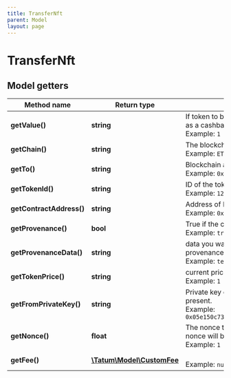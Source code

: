 ```yaml
---
title: TransferNft
parent: Model
layout: page
---
```


# TransferNft

## Model getters

Method name | Return type | Description | Notes
------------ | ------------- | ------------- | -------------
**getValue()** | **string** | If token to be transferred is Royalty NFT token, this is a value to be paid as a cashback to the authors of the token. <br>Example: `1` | [optional]
**getChain()** | **string** | The blockchain to work with <br>Example: `ETH` |
**getTo()** | **string** | Blockchain address to send NFT token to <br>Example: `0x687422eEA2cB73B5d3e242bA5456b782919AFc85` |
**getTokenId()** | **string** | ID of the token. <br>Example: `123` |
**getContractAddress()** | **string** | Address of NFT token <br>Example: `0x687422eEA2cB73B5d3e242bA5456b782919AFc85` |
**getProvenance()** | **bool** | True if the contract is provenance type <br>Example: `true` | [optional]
**getProvenanceData()** | **string** | data you want to store with transaction, optional and valid only if provenance contract <br>Example: `test` | [optional]
**getTokenPrice()** | **string** | current price of the token, valid only for provenance <br>Example: `1` | [optional]
**getFromPrivateKey()** | **string** | Private key of sender address. Private key, or signature Id must be present. <br>Example: `0x05e150c73f1920ec14caa1e0b6aa09940899678051a78542840c2668ce5080c2` |
**getNonce()** | **float** | The nonce to be set to the transaction; if not present, the last known nonce will be used <br>Example: `1` | [optional]
**getFee()** | [**\Tatum\Model\CustomFee**](../CustomFee) |  <br>Example: `null` | [optional]

